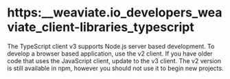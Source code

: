 # https:\_\_weaviate.io_developers_weaviate_client-libraries_typescript

The TypeScript client v3 supports Node.js server based development. To develop a browser based application, use the v2 client. If you have older code that uses the JavaScript client, update to the v3 client. The v2 version is still available in npm, however you should not use it to begin new projects.
